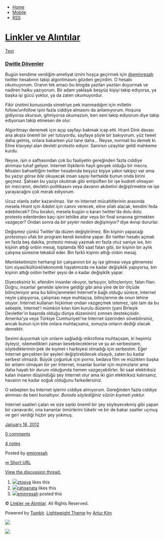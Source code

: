 -   [Home](/)
-   [Mobile](/mobile)
-   [RSS](http://eminresah.tumblr.com/rss)

[Linkler ve Alıntılar](/)
=========================

[Text](http://eminresah.tumblr.com/post/16029313703/dwitle-dovenler)

### [Dwitle Dövenler](http://eminresah.tumblr.com/post/16029313703/dwitle-dovenler)

Bugün kendime verdiğim ameliyat iznini hoşça geçirmek için
[@eminresah](http://twitter.com/eminresah) twitter hesabının takip
algoritmasını gözden geçirdim. O hesabı okumuyorum. Oranın tek amacı bu
blogda yazılan yazıları duyurmak ve nadiren haiku yazıyorum. Bir adam
yaklaşık beşyüz kişiyi takip ediyorsa, ya başka işi gücü yoktur, ya da
zaten okumuyordur.

*Fikir üretimi* konusunda simetriye pek inanmadığım için milletin
follow/unfollow işini fazla ciddiye almasını da anlamıyorum. Hoşuna
gidiyorsa okursun, gitmiyorsa okumazsın, ben seni takip ediyorum diye
takip ediyorsan takip etmesen de olur.

Algoritmayı denemek için açıp sayfayı bakmak icap etti. Hrant Dink
davası ana akışta önemli bir yer tutuyordu, sayfaya şöyle bir bakıyorum,
yüz tweet daha gelmiş, onlara bakarken yüz tane daha… Neyse, normali bu
demek ki. Eline klavyeyi alan devleti protesto ediyor. Sanırsın
uzaylılar geldi mahkeme kurdu.

Neyse, işin o safhasından çok bu faaliyetin gereğinden fazla ciddiye
alınması tuhaf geliyor. Internet ilişkilerin hayli gevşek olduğu bir
mecra. Misalen bahsettiğim twitter hesabında beşyüz kişiye yakın takipçi
var ama bu yazıyı *görse bile* okuyacak insan sayısı herhalde bunun onda
birini geçmez. Şahsen bu yazıyı okutmak gibi entipüften bir işe kudreti
olmayan bir mecranın, devletin politikasını veya davanın akıbetini
değiştirmekte ne işe yarayacağını çok merak ediyorum.

Ucuz olanla zafer kazanılmaz. Var mı Internet mücahitlerinin arasında
mesela *Hrant için Adalet için* canını verecek, eline silah alacak,
kendini feda edebilecek? Onu bırakın, mesela bugün o kararı twitter'da
dolu dolu protesto edenlerden kaçı işini tehlike atar veya bir final
sınavına girmekten vazgeçer? Ondan sonra da *bir şeyler neden
değişmiyor?* diye ıkınıp dururlar.

Değişmez çünkü Twitter'da düzen değiştirilmez. Bin kişinin yapacağı
*protestoyu* ufak bir program kendi kendine yapar. Bir twitter hesabı
açmak en fazla beş dakika, protesto mesajı yazmak en fazla otuz saniye
ise, bin kişinin attığı onbin mesaj, toplamda 160 saat falan gibi, bir
kişinin bir aylık çalışma süresine tekabül eder. Bin farklı kişinin
attığı onbin mesaj.

Memleketimizin herhangi bir çalışanının bir ay işe gitmesi veya
gitmemesi tüm siyasi/kültürel/ekonomik hayatımızda ne kadar değişiklik
yapıyorsa, bin kişinin attığı onbin twitter şeysi de o kadar değişiklik
yapar.

Diyeceksiniz ki, efendim insanlar okuyor, tartışıyor, bilinçleniyor,
falan filan. Doğru, insanlar genelde işlerine geldiği gibi ama yine de
bir ölçüde bilinçleniyor ama bu bilinçlenmeleri Internet'e bağlı olduğu
sürece, Internet neyle çalışıyorsa, çalışması neye muhtaçsa, bilinçlenme
de onun lehine oluyor. Internet kullanan hiçkimse ondan vazgeçmek
istemez, işte tam da bu sebeple, Internet'i mümkün kılan tüm kurulu
düzenin (yani Birleşik Devletler'in başında olduğu dünya düzeninin)
zımnen destekçisidir. Amerika'ya veya Türkiye Cumhuriyeti'ne Internet
üzerinden sövebilirsiniz, ancak bunun için bile onlara muhtaçsanız,
sonuçta onların dediği olacak demektir.

Sesimi duyurmak için onların sağladığı mikrofona muhtaçsam, ki hepimiz
öyleyiz, istemedikleri zaman kesebileceklerse ve şu an serbestsem,
söylediklerimin pek de kıymet-i harbiyesi olmadığı için serbestim. Eğer
Internet gerçekten bir şeyleri değiştirebilecek olsaydı, zaten bu kadar
serbest olmazdı. Büyük çoğunluk için porno, bedava film ve müzikten
başka bir anlamı olmayan bir yer Internet, insanlar bunlar için
mızmızlanır ama daha hayati bir durum olduğunda hemen vazgeçebilirler.
İki saat elektriksiz kalan insanın düşündüğü şey Internet olur ama iki
gün elektriksiz kalırsanız, havanın ne kadar soğuk olduğunu
farkedersiniz.

O sebepten bu Internet işlerini ciddiye almıyorum. Gereğinden fazla
ciddiye alınması da beni bunaltıyor. *Burada söylediğiniz sözün kıymeti
yoktur.*

Internet saatleri çalan ve size sanki önemli bir şey söyleyecekmiş gibi
yapan bir canavardır, ona kananlar ömürlerini tüketir ve bir de bakar
saatler uçmuş ve geri verdiği hiçbir şey yokmuş.

[January 18,
2012](http://eminresah.tumblr.com/post/16029313703/dwitle-dovenler)

[0
comments](http://eminresah.tumblr.com/post/16029313703/dwitle-dovenler#disqus_thread)

[4
notes](http://eminresah.tumblr.com/post/16029313703/dwitle-dovenler#notes)

Posted by [eminresah](http://eminresah.tumblr.com/)

[∞ Short URL](http://tmblr.co/ZWS1OyExQ_gd)

[View the discussion thread.](http://erblog.disqus.com/?url=ref)

1.  [![](http://38.media.tumblr.com/avatar_17d7756f7f8f_16.png)](http://ztopya.tumblr.com/ "aglea ")[ztopya](http://ztopya.tumblr.com/ "aglea")
    likes this
2.  [![](http://33.media.tumblr.com/avatar_0c7aae06b75c_16.png)](http://rahsanata.tumblr.com/ "Before Sunset ")[rahsanata](http://rahsanata.tumblr.com/ "Before Sunset")
    likes this
3.  [![](http://38.media.tumblr.com/avatar_06c8562d8d9e_16.png)](http://eminresah.tumblr.com/ "Linkler ve Alıntılar")[eminresah](http://eminresah.tumblr.com/ "Linkler ve Alıntılar")
    posted this

© [Linkler ve Alıntılar](/). All Rights Reserved.

Powered by [Tumblr](http://tumblr.com). [Lightweight
Theme](http://www.tumblr.com/theme/10820) by [Artur
Kim](http://arturkim.com)

![](https://px.srvcs.tumblr.com/impixu?T=1434918803&J=eyJ0eXBlIjoidXJsIiwidXJsIjoiaHR0cDpcL1wvZW1pbnJlc2FoLnR1bWJsci5jb21cL3Bvc3RcLzE2MDI5MzEzNzAzXC9kd2l0bGUtZG92ZW5sZXIiLCJyZXF0eXBlIjowLCJyb3V0ZSI6IlwvcG9zdFwvOmlkXC86c3VtbWFyeSIsIm5vc2NyaXB0IjoxfQ==&U=BCEILLADHE&K=229a41691e5b03f0f036251416f11285eaa23e0a7b715fad9010bec0b3acb3e7&R=)

![](https://px.srvcs.tumblr.com/impixu?T=1434918803&J=eyJ0eXBlIjoicG9zdCIsInVybCI6Imh0dHA6XC9cL2VtaW5yZXNhaC50dW1ibHIuY29tXC9wb3N0XC8xNjAyOTMxMzcwM1wvZHdpdGxlLWRvdmVubGVyIiwicmVxdHlwZSI6MCwicm91dGUiOiJcL3Bvc3RcLzppZFwvOnN1bW1hcnkiLCJwb3N0cyI6W3sicG9zdGlkIjoiMTYwMjkzMTM3MDMiLCJibG9naWQiOiIzNjQ4MDI4Iiwic291cmNlIjozM31dLCJub3NjcmlwdCI6MX0=&U=ILDKEEIKGJ&K=edd37ce6556439d0fc7099ab9ff66fbeea44543133f6461930e376e7a4828332&R=)

